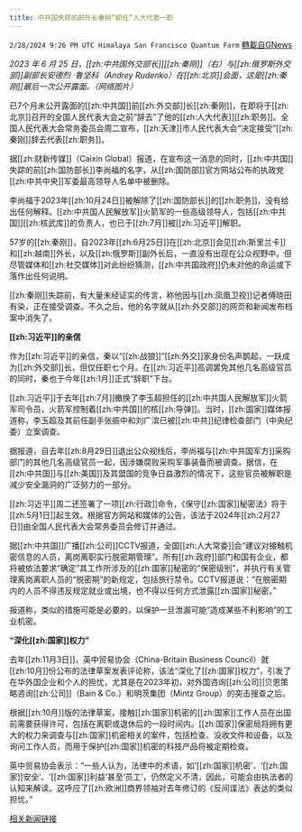 ```yaml
---
title: 中共国失踪的前外长秦刚“卸任”人大代表一职
---
```

`2/28/2024 9:26 PM UTC Himalaya San Francisco Quantum Farm` [轉載自GNews](https://gnews.org/articles/2350613)

*2023 年 6 月 25 日，[[zh:中共国外交部长]][[zh:秦刚]]（右）与[[zh:俄罗斯外交部]]副部长安德烈 ·鲁坚科（Andrey Rudenko）在[[zh:北京]]会面，这是[[zh:秦刚]]最后一次公开露面。（网络图片）*


已7个月未公开露面的[[zh:中共国]]前[[zh:外交部]]长[[zh:秦刚]]，在即将于[[zh:北京]]召开的全国人民代表大会之前“辞去”了他的[[zh:人大代表]][[zh:职务]]。全国人民代表大会常务委员会周二宣布，[[zh:天津]]市人民代表大会“决定接受”[[zh:秦刚]]辞去代表[[zh:职务]]。

据[[zh:财新传媒]]（Caixin Global）报道，在宣布这一消息的同时，[[zh:中共国]]失踪的前[[zh:国防部长]]李尚福的名字，从[[zh:国防部]]官方网站公布的执政党[[zh:中共中央]]军委最高领导人名单中被删除。

李尚福于2023年[[zh:10月24日]]被解除了[[zh:国防部长]]的[[zh:职务]]，没有给出任何解释。[[zh:中共国人民解放军]]火箭军的一些高级领导人，包括[[zh:中共国]][[zh:核武库]]的负责人，也已于[[zh:7月]]被[[zh:习近平]]解职。

57岁的[[zh:秦刚]]，自2023年[[zh:6月25日]]在[[zh:北京]]会见[[zh:斯里兰卡]]和[[zh:越南]]外长，以及[[zh:俄罗斯]]副外长后，一直没有出现在公众视野中。但尽管媒体和[[zh:社交媒体]]对此纷纷猜测，[[zh:中共国政府]]仍未对他的命运或下落作出任何说明。

[[zh:秦刚]]失踪前，有大量未经证实的传言，称他因与[[zh:凤凰卫视]]记者傅晓田有染，正在接受调查。不久之后，他的名字就从[[zh:外交部]]的网页和新闻发布档案中消失了。

**[[zh:习近平]]的亲信**

作为[[zh:习近平]]的亲信，秦以“[[zh:战狼]]”[[zh:外交]]家身份名声鹊起，一跃成为[[zh:外交部]]长，但仅任职七个月。在[[zh:习近平]]高调罢免其他几名高级官员的同时，秦也于今年[[zh:1月]]正式“辞职”下台。

[[zh:习近平]]于去年[[zh:7月]]撤换了李玉超担任的[[zh:中共国人民解放军]]火箭军司令员，火箭军控制着[[zh:中共国]]的核[[zh:导弹]]。当时，[[zh:国家]]媒体报道称，李玉超及其前任副手张振中和刘广滨已被[[zh:中共]]纪律检查部门（中央纪委）立案调查。

据报道，自去年[[zh:8月29日]]退出公众视线后，李尚福与[[zh:中共国军方]]采购部门的其他几名高级官员一起，因涉嫌腐败采购军事装备而被调查。据信，在[[zh:中共国]]与[[zh:美国]]及其盟国的竞争日益激烈的情况下，这些官员被解职是减少安全漏洞的广泛努力的一部分。

[[zh:习近平]]周二还签署了一项[[zh:行政]]命令，《保守[[zh:国家]]秘密法》将于[[zh:5月1日]]起生效。根据官方网站和媒体的公告，该法于2024年[[zh:2月27日]]由全国人民代表大会常务委员会修订并通过。

据[[zh:中共国]]广播[[zh:公司]]CCTV报道，全国[[zh:人大常委]]会“建议对接触机密信息的人员，离岗离职实行脱密期管理”。所有[[zh:政府]]部门和国有企业，都将被依法要求“确定”其工作所涉及的[[zh:国家]]秘密的“保密级别”，并执行有关管理离岗离职人员的“脱密期”的新规定，包括旅行禁令。CCTV报道说：“在脱密期内的人员不得违反规定就业或出境，也不得以任何方式泄露[[zh:国家]]秘密。”

报道称，类似的措施可能是必要的，以保护一旦泄漏可能“造成某些不利影响”的工业机密。

**“深化[[zh:国家]]权力”**

去年[[zh:11月3日]]，英中贸易协会（China-Britain Business Council）就[[zh:10月]]份公布的法律草案发表评论称，该法“深化了[[zh:国家]]权力”，引发了在华外国企业和个人的担忧，尤其是在2023年初，对外国咨询[[zh:公司]]贝恩策略咨询[[zh:公司]]（Bain & Co.）和明茨集团（Mintz Group）的突击搜查之后。

根据[[zh:10月]]版的法律草案，接触[[zh:国家]]机密的[[zh:国家]]工作人员在出国前需要获得许可，包括在离职或退休后的一段时间内。[[zh:国家]]保密局将拥有更大的权力来调查与[[zh:国家]]机密相关的案件，包括检查、没收文件和设备，以及询问工作人员，而用于保护[[zh:国家]]机密的科技产品将被定期检查。

英中贸易协会表示：“一些人认为，法律中的术语，如’[[zh:国家]]机密’、‘[[zh:国家]]安全’、‘[[zh:国家]]利益’甚至‘员工’，仍然定义不清，因此，可能会由执法者的认知来解读。这呼应了[[zh:欧洲]]商界领袖对去年修订的《反间谍法》表达的类似担忧。”


[相关新闻链接](https://www.rfa.org/english/news/china/qin-gang-02272024121902.html)
